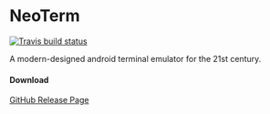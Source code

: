 NeoTerm
=======
[![Travis build status](https://travis-ci.org/NeoTerm/NeoTerm.svg?branch=master)](https://travis-ci.org/NeoTerm/NeoTerm)

A modern-designed android terminal emulator for the 21st century.

#### Download
[GitHub Release Page](https://github.com/NeoTerm/NeoTerm/releases)
